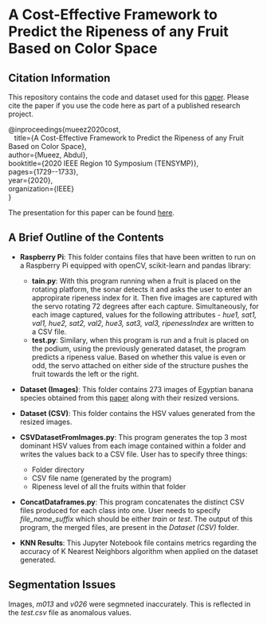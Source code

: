 # A Cost-Effective Framework to Predict the Ripeness of any Fruit Based on Color Space

## Citation Information
This repository contains the code and dataset used for this [paper](https://ieeexplore.ieee.org/abstract/document/9231002). Please cite the paper if you use the code here as part of a published research project.

@inproceedings{mueez2020cost,  
&nbsp;&nbsp; title={A Cost-Effective Framework to Predict the Ripeness of any Fruit Based on Color Space},  
  author={Mueez, Abdul},  
  booktitle={2020 IEEE Region 10 Symposium (TENSYMP)},  
  pages={1729--1733},  
  year={2020},  
  organization={IEEE}  
}

The presentation for this paper can be found [here](https://youtu.be/TQqIDKwov_Ms).


## A Brief Outline of the Contents

* **Raspberry Pi**: This folder contains files that have been written to run on a Raspberry Pi equipped with openCV, scikit-learn and pandas library:
  * **tain.py**: With this program running when a fruit is placed on the rotating platform, the sonar detects it and asks the user to enter an appropirate ripeness index for it. Then five images are captured with the servo rotating 72 degrees after each capture. Simultaneously, for each image captured, values for the following attributes -	*hue1,	sat1,	val1,	hue2,	sat2,	val2,	hue3,	sat3,	val3,	ripenessIndex* are written to a CSV file.
  * **test.py**: Similary, when this program is run and a fruit is placed on the podium, using the previously generated dataset, the program predicts a ripeness value. Based on whether this value is even or odd, the servo attached on either side of the structure pushes the fruit towards the left or the right.
  

* **Dataset (Images)**: This folder contains 273 images of Egyptian banana species obtained from this [paper](https://link.springer.com/article/10.1007/s13369-018-03695-5) along with their resized versions.

* **Dataset (CSV)**: This folder contains the HSV values generated from the resized images.

* **CSVDatasetFromImages.py**: This program generates the top 3 most dominant HSV values from each image contained within a folder and writes the values back to a CSV file. User has to specify three things:
  * Folder directory
  * CSV file name (generated by the program)
  * Ripeness level of all the fruits within that folder

* **ConcatDataframes.py**: This program concatenates the distinct CSV files produced for each class into one. User needs to specify *file_name_suffix* which should be either *train* or *test*. The output of this program, the merged files, are present in the *Dataset (CSV)* folder.
 
* 	**KNN Results**: This Jupyter Notebook file contains metrics regarding the accuracy of K Nearest Neighbors algorithm when applied on the dataset generated.

## Segmentation Issues
Images, *m013* and *v026* were segmneted inaccurately. This is reflected in the *test.csv* file as anomalous values.
